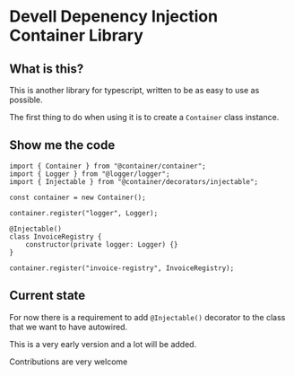 # Devell Depenency Injection Container Library

## What is this?

This is another library for typescript, written to be as easy to use as possible.

The first thing to do when using it is to create a `Container` class instance.

## Show me the code

```
import { Container } from "@container/container";
import { Logger } from "@logger/logger";
import { Injectable } from "@container/decorators/injectable";

const container = new Container();

container.register("logger", Logger);

@Injectable()
class InvoiceRegistry {
    constructor(private logger: Logger) {}
}

container.register("invoice-registry", InvoiceRegistry);

```

## Current state

For now there is a requirement to add `@Injectable()` decorator to the class
that we want to have autowired.

This is a very early version and a lot will be added.

Contributions are very welcome
